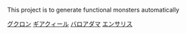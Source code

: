 This project is to generate functional monsters automatically

[グクロン]("./images/image0.png")
[ギアクィール]("./images/image1.png")
[バロアダマ]("./images/image2.png")
[エンサリス]("./images/image3.png")